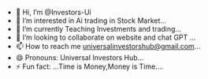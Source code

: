 - 👋 Hi, I’m @Investors-Ui
- 👀 I’m interested in Ai trading in Stock Market...
- 🌱 I’m currently Teaching Investments and trading...
- 💞️ I’m looking to collaborate on website and chat GPT ...
- 📫 How to reach me universalinvestorshub@gmail.com...
- 😄 Pronouns: Universal Investors Hub...
- ⚡ Fun fact: ...Time is Money,Money is Time....

<!---
Investors-Ui/Investors-Ui is a ✨ special ✨ repository because its `README.md` (this file) appears on your GitHub profile.
You can click the Preview link to take a look at your changes.
--->
